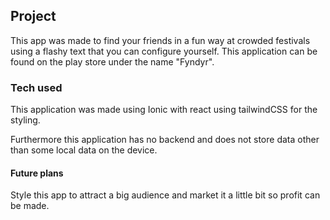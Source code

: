 ## Project

This app was made to find your friends in a fun way at crowded festivals using a flashy text that you can configure yourself.
This application can be found on the play store under the name "Fyndyr".

### Tech used

This application was made using Ionic with react using tailwindCSS for the styling.

Furthermore this application has no backend and does not store data other than some local data on the device.

#### Future plans

Style this app to attract a big audience and market it a little bit so profit can be made.
